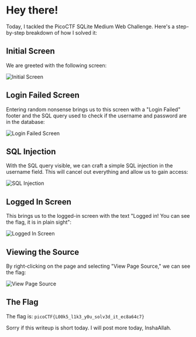 # Hey there!
Today, I tackled the PicoCTF SQLite Medium Web Challenge. Here's a step-by-step breakdown of how I solved it:

## Initial Screen

We are greeted with the following screen:

![Initial Screen](https://github.com/user-attachments/assets/5ae3c6dc-a6f7-454c-9538-6c2c0b1a7c04)

## Login Failed Screen

Entering random nonsense brings us to this screen with a "Login Failed" footer and the SQL query used to check if the username and password are in the database:

![Login Failed Screen](https://github.com/user-attachments/assets/efecb130-fb6d-4f93-9a27-5b3c02266ee4)

## SQL Injection

With the SQL query visible, we can craft a simple SQL injection in the username field. This will cancel out everything and allow us to gain access:

![SQL Injection](https://github.com/user-attachments/assets/d1a79185-b6de-40b6-a414-f8ecff53790c)

## Logged In Screen

This brings us to the logged-in screen with the text "Logged in! You can see the flag, it is in plain sight":

![Logged In Screen](https://github.com/user-attachments/assets/e6e68445-561e-4c82-8018-f9b56b14e9f0)

## Viewing the Source

By right-clicking on the page and selecting "View Page Source," we can see the flag:

![View Page Source](https://github.com/user-attachments/assets/cafbe236-6b0c-4584-a0d5-09c3cae02fc6)

## The Flag

The flag is: `picoCTF{L00k5_l1k3_y0u_solv3d_it_ec8a64c7}`

Sorry if this writeup is short today. I will post more today, InshaAllah.

